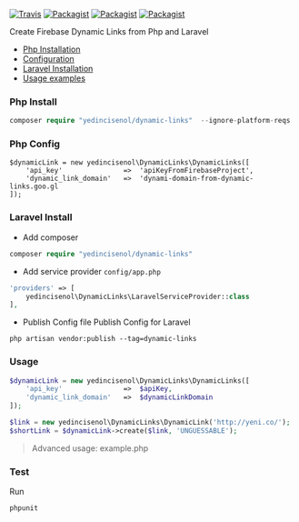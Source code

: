 
[![Travis](https://img.shields.io/travis/yedincisenol/dynamic-links.svg?style=for-the-badge)]()
[![Packagist](https://img.shields.io/packagist/dt/yedincisenol/dynamic-links.svg?style=for-the-badge)]()
[![Packagist](https://img.shields.io/packagist/v/yedincisenol/dynamic-links.svg?style=for-the-badge)]()
[![Packagist](https://img.shields.io/packagist/l/yedincisenol/dynamic-links.svg?style=for-the-badge)]()

Create Firebase Dynamic Links from Php and Laravel

* <a href="#php-install">Php Installation</a>
* <a href="#php-config">Configuration</a>
* <a href="#laravel-install"> Laravel Installation</a>
* <a href="#usage">Usage examples</a>

### <a name="php-instal"></a> Php Install

```php
composer require "yedincisenol/dynamic-links"  --ignore-platform-reqs
```

### <a name="php-config"></a> Php Config
```$xslt
$dynamicLink = new yedincisenol\DynamicLinks\DynamicLinks([
    'api_key'               =>  'apiKeyFromFirebaseProject',
    'dynamic_link_domain'   =>  'dynami-domain-from-dynamic-links.goo.gl
]);
```

### <a name="laravel-install"></a> Laravel Install

- Add composer
```php
composer require "yedincisenol/dynamic-links"
```

- Add service provider
`config/app.php`

```php
'providers' => [
    yedincisenol\DynamicLinks\LaravelServiceProvider::class
],
```

- Publish Config file
Publish Config for Laravel
```$xslt
php artisan vendor:publish --tag=dynamic-links
```

### <a name="usage"></a> Usage
```php
$dynamicLink = new yedincisenol\DynamicLinks\DynamicLinks([
    'api_key'               =>  $apiKey,
    'dynamic_link_domain'   =>  $dynamicLinkDomain
]);

$link = new yedincisenol\DynamicLinks\DynamicLink('http://yeni.co/');
$shortLink = $dynamicLink->create($link, 'UNGUESSABLE');
```

> Advanced usage: example.php

### <a name="test"></a> Test
Run
```$xslt
phpunit
```
